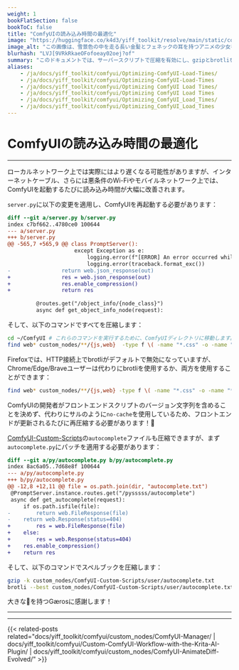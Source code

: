 ```yaml
---
weight: 1
bookFlatSection: false
bookToC: false
title: "ComfyUIの読み込み時間の最適化"
image: "https://huggingface.co/k4d3/yiff_toolkit/resolve/main/static/comfyui/make_it_fast.png"
image_alt: "この画像は、雪景色の中を走る長い金髪とフェネックの耳を持つアニメの少女を示しています。昼間の設定で、空は濃い青から白へと変化しています。人物は走っている最中で、片足が地面に触れ、もう片方の足が後ろに上がっており、動きの感覚を伝えています。白いストリークが速度や風が吹き抜ける印象を与えています。前景には起伏のある地形に雪のパッチと露出した土が見られ、背景には空を背景に針葉樹のシルエットが見えます。]"
blurhash: "LVJ[9VRkRkaeOFofoeay02oej?of"
summary: "このドキュメントでは、サーバースクリプトで圧縮を有効にし、gzipとbrotliを使用してファイルを圧縮することで、ComfyUIの読み込み時間を最適化する手順を説明します。"
aliases:
    - /ja/docs/yiff_toolkit/comfyui/Optimizing-ComfyUI-Load-Times/
    - /ja/docs/yiff_toolkit/comfyui/Optimizing-ComfyUI-Load-Times
    - /ja/docs/yiff_toolkit/comfyui/Optimizing ComfyUI Load Times/
    - /ja/docs/yiff_toolkit/comfyui/Optimizing ComfyUI Load Times
    - /ja/docs/yiff_toolkit/comfyui/Optimizing_ComfyUI_Load_Times/
    - /ja/docs/yiff_toolkit/comfyui/Optimizing_ComfyUI_Load_Times
---
```


<!--markdownlint-disable MD025 MD033 -->

# ComfyUIの読み込み時間の最適化

---

ローカルネットワーク上では実際にはより遅くなる可能性がありますが、インターネットケーブル、さらには悪条件のWi-Fiやモバイルネットワーク上では、ComfyUIを起動するたびに読み込み時間が大幅に改善されます。

`server.py`に以下の変更を適用し、ComfyUIを再起動する必要があります：

```diff
diff --git a/server.py b/server.py
index c7bf662..4780ce0 100644
--- a/server.py
+++ b/server.py
@@ -565,7 +565,9 @@ class PromptServer():
                     except Exception as e:
                         logging.error(f"[ERROR] An error occurred while retrieving information for the '{x}' node.")
                         logging.error(traceback.format_exc())
-                return web.json_response(out)
+                res = web.json_response(out)
+                res.enable_compression()
+                return res
 
         @routes.get("/object_info/{node_class}")
         async def get_object_info_node(request):
```

そして、以下のコマンドですべてを圧縮します：

```bash
cd ~/ComfyUI # これらのコマンドを実行するために、ComfyUIディレクトリに移動します。
find web* custom_nodes/**/{js,web}  -type f \( -name "*.css" -o -name "*.html" -o -name "*.js" -o -name "*.json" \) ! -name "*.gz" ! -name "*.br" ! -name "*.zst" -print0 | xargs -0 -P $(nproc) -I {} bash -c '[[ ! -f "{}.gz" ]] && gzip -k "{}"'
```

Firefoxでは、HTTP接続上でbrotliがデフォルトで無効になっていますが、Chrome/Edge/Braveユーザーは代わりにbrotliを使用するか、両方を使用することができます：

```bash
find web* custom_nodes/**/{js,web} -type f \( -name "*.css" -o -name "*.html" -o -name "*.js" -o -name "*.json" \)  -print0 | xargs -0 -P $(nproc) -I {} bash -c '[[ ! -f "{}.br" ]] && brotli --best "{}"'
```

<!--
いつか[aiohttp](https://docs.aiohttp.org/en/stable/index.html)がzstdをサポートするようになれば、これが関連するかもしれません：

```bash
find web* custom_nodes/**/{js,web} -type f \( -name "*.css" -o -name "*.html" -o -name "*.js" -o -name "*.json" \)  -print0 | xargs -0 -P $(nproc) -I {} bash -c '[[ ! -f "{}.zst" ]] && zstd -19 -q "{}"'
```
-->

ComfyUIの開発者がフロントエンドスクリプトのバージョン文字列を含めることを決めず、代わりにサルのように`no-cache`を使用しているため、フロントエンドが更新されるたびに再圧縮する必要があります！🐺

[ComfyUI-Custom-Scripts](/docs/yiff_toolkit/comfyui/custom_nodes/ComfyUI-Custom-Scripts/)の`autocomplete`ファイルも圧縮できますが、まず`autocomplete.py`にパッチを適用する必要があります：

```diff
diff --git a/py/autocomplete.py b/py/autocomplete.py
index 8ac6a05..7d68e8f 100644
--- a/py/autocomplete.py
+++ b/py/autocomplete.py
@@ -12,8 +12,11 @@ file = os.path.join(dir, "autocomplete.txt")
 @PromptServer.instance.routes.get("/pysssss/autocomplete")
 async def get_autocomplete(request):
     if os.path.isfile(file):
-        return web.FileResponse(file)
-    return web.Response(status=404)
+        res = web.FileResponse(file)
+    else:
+        res = web.Response(status=404)
+    res.enable_compression()
+    return res
```

そして、以下のコマンドでスペルブックを圧縮します：

```bash
gzip -k custom_nodes/ComfyUI-Custom-Scripts/user/autocomplete.txt
brotli --best custom_nodes/ComfyUI-Custom-Scripts/user/autocomplete.txt
```

大きな🧠を持つGærosに感謝します！

---

---

{{< related-posts related="docs/yiff_toolkit/comfyui/custom_nodes/ComfyUI-Manager/ | docs/yiff_toolkit/comfyui/Custom-ComfyUI-Workflow-with-the-Krita-AI-Plugin/ | docs/yiff_toolkit/comfyui/custom_nodes/ComfyUI-AnimateDiff-Evolved/" >}}
